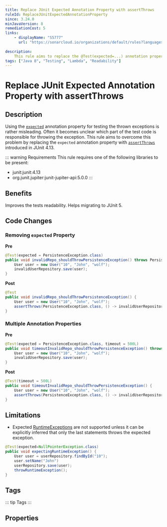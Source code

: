 ```yaml
---
title: Replace JUnit Expected Annotation Property with assertThrows
ruleId: ReplaceJUnitExpectedAnnotationProperty
since: 3.24.0
minJavaVersion: 8
remediationCost: 5
links:
    - displayName: "S5777"
      url: "https://sonarcloud.io/organizations/default/rules?languages=java&open=java%3AS5777&q=S5777"
    
description:
    This rule aims to replace the @Test(expected=...) annotation property with 'assertThrows' introduced in JUnit 4.13.
tags: ["Java 8", "Testing", "Lambda", "Readability"]
---
```


# Replace JUnit Expected Annotation Property with assertThrows

## Description

Using the [`expected`](https://junit.org/junit4/javadoc/latest/org/junit/Test.html#expected()) annotation property for testing the thrown exceptions is rather misleading. 
Often it becomes unclear which part of the test code is responsible for throwing the exception. 
This rule aims to overcome this problem by replacing the `expected` annotation property with [`assertThrows`](https://junit.org/junit4/javadoc/latest/org/junit/Assert.html#assertThrows(java.lang.Class,%20org.junit.function.ThrowingRunnable)) introduced in JUnit 4.13.

::: warning Requirements
This rule requires one of the following libraries to be present:
* junit:junit:4.13
* org.junit.jupiter:junit-jupiter-api:5.0.0
:::

## Benefits

Improves the tests readability. Helps migrating to JUnit 5. 

## Code Changes


### Removing `expected` Property

__Pre__
```java
@Test(expected = PersistenceException.class)
public void invalidRepo_shouldThrowPersistenceException() throws PersistenceException {
    User user = new User("10", "John", "wolf");
    invalidUserRepository.save(user);
}
```

__Post__
```java
@Test
public void invalidRepo_shouldThrowPersistenceException() {
    User user = new User("10", "John", "wolf");
    assertThrows(PersistenceException.class, () -> invalidUserRepository.save(user));
}
```


### Multiple Annotation Properties

__Pre__
```java
@Test(expected = PersistenceException.class, timeout = 500L)
public void timeoutInvalidRepo_shouldThrowPersistenceException() throws PersistenceException {
    User user = new User("10", "John", "wolf");
    invalidUserRepository.save(user);
}
```

__Post__
```java
@Test(timeout = 500L)
public void timeoutInvalidRepo_shouldThrowPersistenceException() {
    User user = new User("10", "John", "wolf");
    assertThrows(PersistenceException.class, () -> invalidUserRepository.save(user));
}
```

## Limitations

* Expected [RuntimeExceptions](https://docs.oracle.com/javase/8/docs/api/java/lang/RuntimeException.html) are not supported unless it can be explicitly inferred that only the last statements throws the expected exception. 

```java
@Test(expected=NullPointerException.class)
public void expectingRuntimeException() {
    User user = userRepository.findById("10");
    user.setName("John")
    userRepository.save(user);
    throwRuntimeException();
}
```

<VersionNotice />

## Tags

::: tip Tags
<TagLinks />
:::

## Properties

<RuleProperties />
